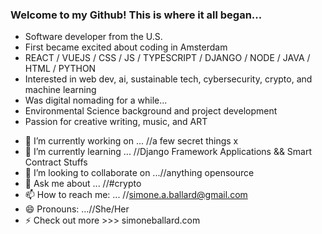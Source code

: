 ### Welcome to my Github! This is where it all began...
+ Software developer from the U.S. 
+ First became excited about coding in Amsterdam 
+ REACT / VUEJS / CSS / JS / TYPESCRIPT / DJANGO / NODE / JAVA / HTML / PYTHON
+ Interested in web dev, ai, sustainable tech, cybersecurity, crypto, and machine learning
+ Was digital nomading for a while...
+ Environmental Science background and project development
+ Passion for creative writing, music, and ART

- 🔭 I’m currently working on ... //a few secret things x
- 🌱 I’m currently learning ... //Django Framework Applications && Smart Contract Stuffs
- 👯 I’m looking to collaborate on ...//anything opensource
- 💬 Ask me about ... //#crypto
- 📫 How to reach me: ... //simone.a.ballard@gmail.com
- 😄 Pronouns: ...//She/Her
- ⚡ Check out more >>> simoneballard.com


